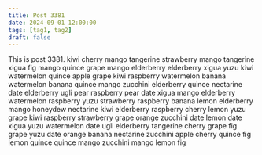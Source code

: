 ```yaml
---
title: Post 3381
date: 2024-09-01 12:00:00
tags: [tag1, tag2]
draft: false
---
```

This is post 3381.
kiwi
cherry
mango
tangerine
strawberry
mango
tangerine
xigua
fig
mango
quince
grape
mango
elderberry
elderberry
xigua
yuzu
kiwi
watermelon
quince
apple
grape
kiwi
raspberry
watermelon
banana
watermelon
banana
quince
mango
zucchini
elderberry
quince
nectarine
date
elderberry
ugli
pear
raspberry
pear
date
xigua
mango
elderberry
watermelon
raspberry
yuzu
strawberry
raspberry
banana
lemon
elderberry
mango
honeydew
nectarine
kiwi
elderberry
raspberry
cherry
lemon
yuzu
grape
kiwi
raspberry
strawberry
grape
orange
zucchini
date
lemon
date
xigua
yuzu
watermelon
date
ugli
elderberry
tangerine
cherry
grape
fig
grape
yuzu
date
orange
banana
nectarine
zucchini
apple
cherry
quince
fig
lemon
quince
quince
mango
zucchini
mango
lemon
fig
